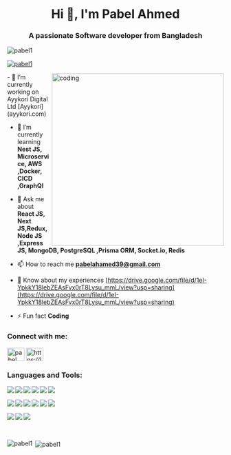 <h1 align="center">Hi 👋, I'm Pabel Ahmed</h1>
<h3 align="center">A passionate Software developer from Bangladesh</h3>

<p align="left"> <img src="https://komarev.com/ghpvc/?username=pabel1&label=Profile%20views&color=0e75b6&style=flat" alt="pabel1" /> </p>

<p align="left"> <a href="https://github.com/ryo-ma/github-profile-trophy"><img src="https://github-profile-trophy.vercel.app/?username=pabel1" alt="pabel1" /></a> </p>
<img align="right" alt="coding" width="400px" src="https://cdn.dribbble.com/users/1162077/screenshots/3848914/programmer.gif">
- 🔭 I’m currently working on Ayykori Digital Ltd [Ayykori](ayykori.com)

- 🌱 I’m currently learning **Nest JS, Microservice, AWS ,Docker, CICD ,GraphQl**

- 💬 Ask me about **React JS, Next JS,Redux, Node JS ,Express JS, MongoDB, PostgreSQL ,Prisma ORM, Socket.io, Redis**

- 📫 How to reach me **pabelahamed39@gmail.com**

- 📄 Know about my experiences [https://drive.google.com/file/d/1eI-YpkkY18lebZEAsFvx0rT8Lysu_mmL/view?usp=sharing](https://drive.google.com/file/d/1eI-YpkkY18lebZEAsFvx0rT8Lysu_mmL/view?usp=sharing)

- ⚡ Fun fact **Coding**

<h3 align="left">Connect with me:</h3>
<p align="left">
<a href="https://dev.to/pabel ahmed" target="blank"><img align="center" src="https://raw.githubusercontent.com/rahuldkjain/github-profile-readme-generator/master/src/images/icons/Social/devto.svg" alt="pabel ahmed" height="30" width="40" /></a>
<a href="https://linkedin.com/in/https://linkedin.com/in/pabel3939" target="blank"><img align="center" src="https://raw.githubusercontent.com/rahuldkjain/github-profile-readme-generator/master/src/images/icons/Social/linked-in-alt.svg" alt="https://linkedin.com/in/pabel3939" height="30" width="40" /></a>
</p>

<h3 align="left">Languages and Tools:</h3>
<img align="left" src="https://img.shields.io/badge/html5-%23E34F26.svg?style=for-the-badge&logo=html5&logoColor=white" />
<img align="left" src="https://img.shields.io/badge/css3-%231572B6.svg?style=for-the-badge&logo=css3&logoColor=white" />
<img align="left" src="https://img.shields.io/badge/bootstrap-%23563D7C.svg?style=for-the-badge&logo=bootstrap&logoColor=white" />
<img align="left" src="https://img.shields.io/badge/tailwindcss-%2338B2AC.svg?style=for-the-badge&logo=tailwind-css&logoColor=white" />
<img align="left" src="https://img.shields.io/badge/javascript-%23323330.svg?style=for-the-badge&logo=javascript&logoColor=%23F7DF1E" />
<img align="left" src="https://img.shields.io/badge/react-%2320232a.svg?style=for-the-badge&logo=react&logoColor=%2361DAFB" />
 &nbsp;
 
&nbsp;
<img align="left" src="https://img.shields.io/badge/node.js-6DA55F?style=for-the-badge&logo=node.js&logoColor=white" /> 
<img align="left" src="https://img.shields.io/badge/express.js-%23404d59.svg?style=for-the-badge&logo=express&logoColor=%2361DAFB" />
<img align="left" src="https://img.shields.io/badge/MongoDB-%234ea94b.svg?style=for-the-badge&logo=mongodb&logoColor=white" />
<img align="left" src="https://img.shields.io/badge/mysql-%2300f.svg?style=for-the-badge&logo=mysql&logoColor=white" />
<img align="left" src="https://img.shields.io/badge/firebase-%23039BE5.svg?style=for-the-badge&logo=firebase" />
<img align="left" src="https://img.shields.io/badge/heroku-%23430098.svg?style=for-the-badge&logo=heroku&logoColor=white" />
 &nbsp;
 
<img align="left" src="https://img.shields.io/badge/netlify-%23000000.svg?style=for-the-badge&logo=netlify&logoColor=#00C7B7" />
<img align="left" src="https://img.shields.io/badge/figma-%23F24E1E.svg?style=for-the-badge&logo=figma&logoColor=white" />
<img align="left" src="https://img.shields.io/badge/git-%23F05033.svg?style=for-the-badge&logo=git&logoColor=white" />
&nbsp;

&nbsp;
&nbsp;
<p><img align="left" src="https://github-readme-stats.vercel.app/api/top-langs?username=pabel1&show_icons=true&locale=en&layout=compact" alt="pabel1" /></p>

<p>&nbsp;<img align="center" src="https://github-readme-stats.vercel.app/api?username=pabel1&show_icons=true&locale=en" alt="pabel1" /></p>
